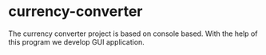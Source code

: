 # currency-converter
The currency converter project is based on console based.
With the help of this program we develop GUI application.
